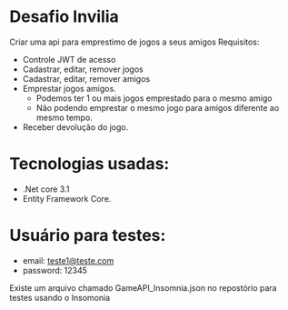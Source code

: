 # Desafio Invilia
Criar uma api para emprestimo de jogos a seus amigos
Requisitos: 
 - Controle JWT de acesso
 - Cadastrar, editar, remover jogos
 - Cadastrar, editar, remover amigos
 - Emprestar jogos amigos.
    - Podemos ter 1 ou mais jogos emprestado para o mesmo amigo
    - Não podendo emprestar o mesmo jogo para amigos diferente ao mesmo tempo.
 - Receber devolução do jogo.

# Tecnologias usadas:
  - .Net core 3.1 
  - Entity Framework Core.
  
# Usuário para testes:
 - email: teste1@teste.com
 - password: 12345
 
 
 
 Existe um arquivo chamado GameAPI_Insomnia.json no repostório para testes usando o Insomonia
 
 
 
